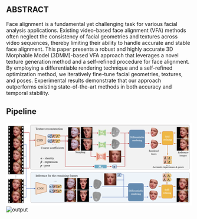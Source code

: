 ## ABSTRACT
Face alignment is a fundamental yet challenging task for various facial analysis applications. Existing video-based face
alignment (VFA) methods often neglect the consistency of facial geometries and textures across video sequences, thereby
limiting their ability to handle accurate and stable face alignment. This paper presents a robust and highly accurate 3D
Morphable Model (3DMM)-based VFA approach that leverages a novel texture generation method and a self-refined procedure for face alignment. By employing a differentiable
rendering technique and a self-refined optimization method,
we iteratively fine-tune facial geometries, textures, and poses.
Experimental results demonstrate that our approach outperforms existing state-of-the-art methods in both accuracy and
temporal stability.
## Pipeline
![pipeline](figs/pipeline.png)
![output](figs/output.gif)
